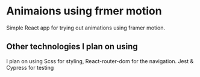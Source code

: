 # Animaions using frmer motion

Simple React app for trying out animations using framer motion.

## Other technologies I plan on using

I plan on using Scss for styling, React-router-dom for the navigation.
Jest & Cypress for testing
